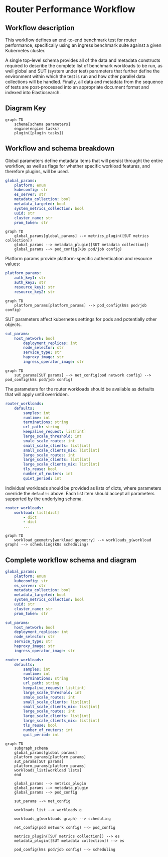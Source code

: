 # Router Performance Workflow

## Workflow description

This workflow defines an end-to-end benchmark test for router performance, specifically using an ingress benchmark suite against a given Kubernetes cluster. 

A single top-level schema provides all of the data and metadata constructs required to describe the complete list of benchmark workloads to be run, as well global and SUT (system under test) parameters
that further define the environment within which the test is run and how other parallel data collections will be handled. Finally, all data and metadata from the sequence
of tests are post-processed into an appropriate document format and indexed into Elasticsearch.

## Diagram Key
```mermaid
graph TD
	schema[schema parameters]
	engine(engine tasks)
	plugin([plugin tasks])
```

## Workflow and schema breakdown

Global parameters define metadata items that will persist throught the entire workflow, as well as flags for whether specific workload features, and therefore plugins, will be used.

```yaml
global_params:
    platform: enum
  	kubeconfig: str
  	es_server: str
  	metadata_collection: bool
  	metadata_targeted: bool
  	system_metrics_collection: bool
  	uuid: str
   	cluster_name: str
  	prom_token: str
```

```mermaid
graph TD
	global_params[global_params] --> metrics_plugin([SUT metrics collection])
	global_params --> metadata_plugin([SUT metadata collection])
	global_params --> pod_config(k8s pod/job config)
```

Platform params provide platform-specific authentication and resource values:

```yaml
platform_params:
  	auth_key1: str
  	auth_key2: str
  	resource_key1: str
  	resource_key2: str
```

```mermaid
graph TD
	platform_params[platform_params] --> pod_config(k8s pod/job config)
```

SUT parameters affect kubernetes settings for pods and potentially other objects.

```yaml
sut_params:
    host_network: bool
        deployment_replicas: int
        node_selector: str
        service_type: str
        haproxy_image: str
        ingress_operator_image: str
```

```mermaid
graph TD
	sut_params[SUT params] --> net_config(pod network config) --> pod_config(k8s pod/job config)
```

The parameters for the router workloads should be available as defaults that will apply until overridden.

```yaml
router_workloads:
   	defaults:
		samples: int
		runtime: int
   		terminations: string
  		url_path: string
    	keepalive_request: list[int]
   		large_scale_threshold: int
    	smale_scale_routes: int
   		small_scale_clients: list[int]
    	small_scale_clients_mix: list[int]
   		large_scale_routes: int
    	large_scale_clients: list[int]
   		large_scale_clients_mix: list[int]
    	tls_reuse: bool
   		number_of_routers: int
    	quiet_period: int
```

Individual workloads should be provided as lists of dicts, where parameters override the `defaults` above. Each list item should accept all parameters supported by the underlying schema.

```yaml
router_workloads:
  	workload: list[dict]
		- dict
		- dict 
		...
```


```mermaid
graph TD
	workload_geometry[workload geometry] --> workloads_g(workload graph) --> scheduling(k8s scheduling)
```

## Complete workflow schema and diagram

```yaml
global_params:
	platform: enum
	kubeconfig: str
	es_server: str
	metadata_collection: bool
	metadata_targeted: bool
	system_metrics_collection: bool
	uuid: str
	cluster_name: str
	prom_token: str

sut_params:
	host_network: bool
	deployment_replicas: int
	node_selector: str
	service_type: str
	haproxy_image: str
	ingress_operator_image: str

router_workloads:
	defaults:
		samples: int
		runtime: int
		terminations: string
		url_path: string
		keepalive_request: list[int]
		large_scale_threshold: int
		smale_scale_routes: int
		small_scale_clients: list[int]
		small_scale_clients_mix: list[int]
		large_scale_routes: int
		large_scale_clients: list[int]
		large_scale_clients_mix: list[int]
		tls_reuse: bool
		number_of_routers: int
		quit_period: int
```

```mermaid
graph TD
	subgraph_schema
	global_params[global params]
	platform_params[platform params]
	sut_params[SUT params]
	platform_params[platform params]
	workloads_list[workload lists]
	end

	global_params --> metrics_plugin
	global_params --> metadata_plugin
	global_params --> pod_config

	sut_params --> net_config

	workloads_list --> workloads_g

	workloads_g(workloads graph) --> scheduling

	net_config(pod network config) --> pod_config

	metrics_plugin([SUT metrics collection]) --> es
	metadata_plugin([SUT metadata collection]) --> es

	pod_config(k8s pod/job config) --> scheduling
```
	
